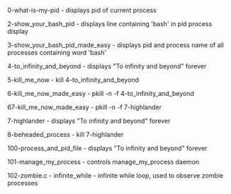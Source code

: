 0-what-is-my-pid - displays pid of current process

2-show_your_bash_pid - displays line containing 'bash' in pid process display

3-show_your_bash_pid_made_easy - displays pid and process name of all processes containing word 'bash'

4-to_infinity_and_beyond - displays "To infinity and beyond" forever

5-kill_me_now - kill 4-to_infinity_and_beyond

6-kill_me_now_made_easy - pkill -n -f 4-to_infinity_and_beyond

67-kill_me_now_made_easy - pkill -n -f 7-highlander

7-highlander - displays "To infinity and beyond" forever

8-beheaded_process - kill 7-highlander

100-process_and_pid_file - displays "To infinity and beyond" forever

101-manage_my_process - controls manage_my_process daemon

102-zombie.c - infinite_while - infinite while loop, used to observe zombie processes
